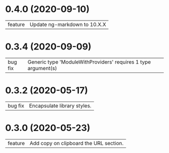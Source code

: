 # 0.4.0 (2020-09-10)

|         |                              |
|---------|------------------------------|
| feature | Update ng-markdown to 10.X.X |

# 0.3.4 (2020-09-09)

|         |                                                                   |
|---------|-------------------------------------------------------------------|
| bug fix | Generic type 'ModuleWithProviders<T>' requires 1 type argument(s) |

# 0.3.2 (2020-05-17)

|         |                             |
|---------|-----------------------------|
| bug fix | Encapsulate library styles. |

# 0.3.0 (2020-05-23)

|         |                                        |
|---------|----------------------------------------|
| feature | Add copy on clipboard the URL section. |
